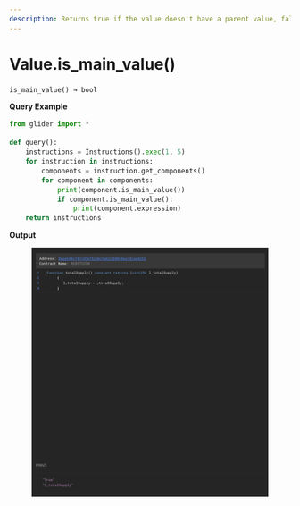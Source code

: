 ```yaml
---
description: Returns true if the value doesn't have a parent value, false otherwise
---
```


# Value.is\_main\_value()

`is_main_value() → bool`

**Query Example**

```python
from glider import *

def query():
    instructions = Instructions().exec(1, 5)
    for instruction in instructions:
        components = instruction.get_components()
        for component in components:
            print(component.is_main_value())
            if component.is_main_value():
                print(component.expression)
    return instructions
```

**Output**

<figure><img src="../../../.gitbook/assets/image (39).png" alt=""><figcaption></figcaption></figure>
